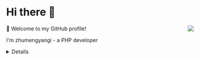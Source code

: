 # Hi there 👋

<img align="right" src="https://github-readme-stats.vercel.app/api?username=zhumengyangi&show_icons=true&icon_color=805AD5&text_color=718096&bg_color=ffffff&hide_title=true" />

🎉 Welcome to my GitHub profile!

I'm zhumengyangi - a PHP developer

<details>

## 🏆 Github Profile Trophy

![](https://github-profile-trophy.vercel.app/?username=zhumengyangi&theme=flat&column=8)

## Most Used Languages

![](https://github-readme-stats.vercel.app/api/top-langs/?username=zhumengyangi&layout=compact&show_icons=true&theme=flat&hide_title=true)

</details>

